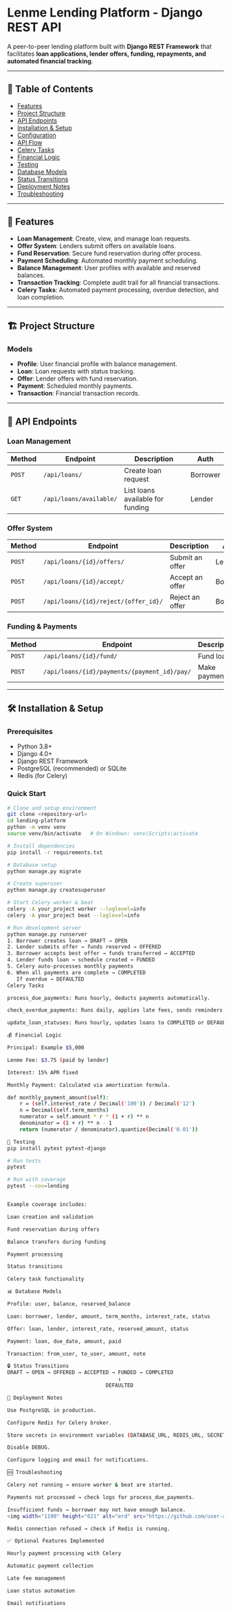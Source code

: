 # Lenme Lending Platform - Django REST API

A peer-to-peer lending platform built with **Django REST Framework** that facilitates **loan applications, lender offers, funding, repayments, and automated financial tracking**.

---

## 📑 Table of Contents
- [Features](#-features)
- [Project Structure](#-project-structure)
- [API Endpoints](#-api-endpoints)
- [Installation & Setup](#-installation--setup)
- [Configuration](#-configuration)
- [API Flow](#-api-flow)
- [Celery Tasks](#-celery-tasks)
- [Financial Logic](#-financial-logic)
- [Testing](#-testing)
- [Database Models](#-database-models)
- [Status Transitions](#-status-transitions)
- [Deployment Notes](#-deployment-notes)
- [Troubleshooting](#-troubleshooting)

---

## 🚀 Features
- **Loan Management**: Create, view, and manage loan requests.
- **Offer System**: Lenders submit offers on available loans.
- **Fund Reservation**: Secure fund reservation during offer process.
- **Payment Scheduling**: Automated monthly payment scheduling.
- **Balance Management**: User profiles with available and reserved balances.
- **Transaction Tracking**: Complete audit trail for all financial transactions.
- **Celery Tasks**: Automated payment processing, overdue detection, and loan completion.

---

## 🏗️ Project Structure
### Models
- **Profile**: User financial profile with balance management.  
- **Loan**: Loan requests with status tracking.  
- **Offer**: Lender offers with fund reservation.  
- **Payment**: Scheduled monthly payments.  
- **Transaction**: Financial transaction records.  

---

## 🔄 API Endpoints

### Loan Management
| Method | Endpoint | Description | Auth |
|--------|----------|-------------|------|
| `POST` | `/api/loans/` | Create loan request | Borrower |
| `GET`  | `/api/loans/available/` | List loans available for funding | Lender |

### Offer System
| Method | Endpoint | Description | Auth |
|--------|----------|-------------|------|
| `POST` | `/api/loans/{id}/offers/` | Submit an offer | Lender |
| `POST` | `/api/loans/{id}/accept/` | Accept an offer | Borrower |
| `POST` | `/api/loans/{id}/reject/{offer_id}/` | Reject an offer | Borrower |

### Funding & Payments
| Method | Endpoint | Description | Auth |
|--------|----------|-------------|------|
| `POST` | `/api/loans/{id}/fund/` | Fund loan | Lender |
| `POST` | `/api/loans/{id}/payments/{payment_id}/pay/` | Make payment | Borrower |

---

## 🛠️ Installation & Setup

### Prerequisites
- Python 3.8+
- Django 4.0+
- Django REST Framework
- PostgreSQL (recommended) or SQLite
- Redis (for Celery)

### Quick Start
```bash
# Clone and setup environment
git clone <repository-url>
cd lending-platform
python -m venv venv
source venv/bin/activate   # On Windows: venv\Scripts\activate

# Install dependencies
pip install -r requirements.txt

# Database setup
python manage.py migrate

# Create superuser
python manage.py createsuperuser

# Start Celery worker & beat
celery -A your_project worker --loglevel=info
celery -A your_project beat --loglevel=info

# Run development server
python manage.py runserver
1. Borrower creates loan → DRAFT → OPEN
2. Lender submits offer → funds reserved → OFFERED
3. Borrower accepts best offer → funds transferred → ACCEPTED
4. Lender funds loan → schedule created → FUNDED
5. Celery auto-processes monthly payments
6. When all payments are complete → COMPLETED
   If overdue → DEFAULTED
Celery Tasks

process_due_payments: Runs hourly, deducts payments automatically.

check_overdue_payments: Runs daily, applies late fees, sends reminders.

update_loan_statuses: Runs hourly, updates loans to COMPLETED or DEFAULTED.

💰 Financial Logic

Principal: Example $5,000

Lenme Fee: $3.75 (paid by lender)

Interest: 15% APR fixed

Monthly Payment: Calculated via amortization formula.

def monthly_payment_amount(self):
    r = (self.interest_rate / Decimal('100')) / Decimal('12')
    n = Decimal(self.term_months)
    numerator = self.amount * r * (1 + r) ** n
    denominator = (1 + r) ** n - 1
    return (numerator / denominator).quantize(Decimal('0.01'))

🧪 Testing
pip install pytest pytest-django

# Run tests
pytest

# Run with coverage
pytest --cov=lending


Example coverage includes:

Loan creation and validation

Fund reservation during offers

Balance transfers during funding

Payment processing

Status transitions

Celery task functionality

📊 Database Models

Profile: user, balance, reserved_balance

Loan: borrower, lender, amount, term_months, interest_rate, status

Offer: loan, lender, interest_rate, reserved_amount, status

Payment: loan, due_date, amount, paid

Transaction: from_user, to_user, amount, note

🔒 Status Transitions
DRAFT → OPEN → OFFERED → ACCEPTED → FUNDED → COMPLETED
                                    ↓
                                DEFAULTED

🚀 Deployment Notes

Use PostgreSQL in production.

Configure Redis for Celery broker.

Store secrets in environment variables (DATABASE_URL, REDIS_URL, SECRET_KEY).

Disable DEBUG.

Configure logging and email for notifications.

🆘 Troubleshooting

Celery not running → ensure worker & beat are started.

Payments not processed → check logs for process_due_payments.

Insufficient funds → borrower may not have enough balance.
<img width="1190" height="621" alt="erd" src="https://github.com/user-attachments/assets/8a04c07f-db5d-4b1e-a21b-8d0e0262d406" />

Redis connection refused → check if Redis is running.

✅ Optional Features Implemented

Hourly payment processing with Celery

Automatic payment collection

Late fee management

Loan status automation

Email notifications
